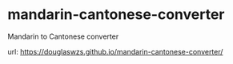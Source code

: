 # mandarin-cantonese-converter
Mandarin to Cantonese converter

url: https://douglaswzs.github.io/mandarin-cantonese-converter/

